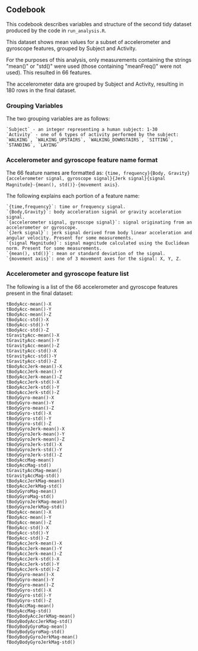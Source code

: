 ## Codebook

This codebook describes variables and structure of the second tidy dataset produced by the code in `run_analysis.R`. 

This dataset shows mean values for a subset of accelerometer and gyroscope features, grouped by Subject and Activity.

For the purposes of this analysis, only measurements containing the strings "mean()" or "std()" were used (those containing "meanFreq()" were not used). This resulted in 66 features.

The accelerometer data are grouped by Subject and Activity, resulting in 180 rows in the final dataset.


### Grouping Variables

The two grouping variables are as follows:

    `Subject` - an integer representing a human subject: 1-30
    `Activity` - one of 6 types of activity performed by the subject: `WALKING`, `WALKING_UPSTAIRS`, `WALKING_DOWNSTAIRS`, `SITTING`, `STANDING`, `LAYING`


### Accelerometer and gyroscope feature name format

The 66 feature names are formatted as: `{time, frequency}{Body, Gravity}{accelerometer signal, gyroscope signal}{Jerk signal}{signal Magnitude}-{mean(), std()}-{movement axis}`. 

The following explains each portion of a feature name:

    `{time,frequency}`: time or frequency signal.
    `{Body,Gravity}`: body acceleration signal or gravity acceleration signal.
    `{accelerometer signal, gyroscope signal}`: signal originating from an accelerometer or gyroscope.
    `{Jerk signal}`: jerk signal derived from body linear acceleration and angular velocity. Present for some measurements.
    `{signal Magnitude}`: signal magnitude calculated using the Euclidean norm. Present for some measurements.
    `{mean(), std()}`: mean or standard deviation of the signal.
    `{movement axis}`: one of 3 movement axes for the signal: X, Y, Z.


### Accelerometer and gyroscope feature list
The following is a list of the 66 accelerometer and gyroscope features present in the final dataset:

```
tBodyAcc-mean()-X
tBodyAcc-mean()-Y
tBodyAcc-mean()-Z
tBodyAcc-std()-X
tBodyAcc-std()-Y
tBodyAcc-std()-Z
tGravityAcc-mean()-X
tGravityAcc-mean()-Y
tGravityAcc-mean()-Z
tGravityAcc-std()-X
tGravityAcc-std()-Y
tGravityAcc-std()-Z
tBodyAccJerk-mean()-X
tBodyAccJerk-mean()-Y
tBodyAccJerk-mean()-Z
tBodyAccJerk-std()-X
tBodyAccJerk-std()-Y
tBodyAccJerk-std()-Z
tBodyGyro-mean()-X
tBodyGyro-mean()-Y
tBodyGyro-mean()-Z
tBodyGyro-std()-X
tBodyGyro-std()-Y
tBodyGyro-std()-Z
tBodyGyroJerk-mean()-X
tBodyGyroJerk-mean()-Y
tBodyGyroJerk-mean()-Z
tBodyGyroJerk-std()-X
tBodyGyroJerk-std()-Y
tBodyGyroJerk-std()-Z
tBodyAccMag-mean()
tBodyAccMag-std()
tGravityAccMag-mean()
tGravityAccMag-std()
tBodyAccJerkMag-mean()
tBodyAccJerkMag-std()
tBodyGyroMag-mean()
tBodyGyroMag-std()
tBodyGyroJerkMag-mean()
tBodyGyroJerkMag-std()
fBodyAcc-mean()-X
fBodyAcc-mean()-Y
fBodyAcc-mean()-Z
fBodyAcc-std()-X
fBodyAcc-std()-Y
fBodyAcc-std()-Z
fBodyAccJerk-mean()-X
fBodyAccJerk-mean()-Y
fBodyAccJerk-mean()-Z
fBodyAccJerk-std()-X
fBodyAccJerk-std()-Y
fBodyAccJerk-std()-Z
fBodyGyro-mean()-X
fBodyGyro-mean()-Y
fBodyGyro-mean()-Z
fBodyGyro-std()-X
fBodyGyro-std()-Y
fBodyGyro-std()-Z
fBodyAccMag-mean()
fBodyAccMag-std()
fBodyBodyAccJerkMag-mean()
fBodyBodyAccJerkMag-std()
fBodyBodyGyroMag-mean()
fBodyBodyGyroMag-std()
fBodyBodyGyroJerkMag-mean()
fBodyBodyGyroJerkMag-std()
```